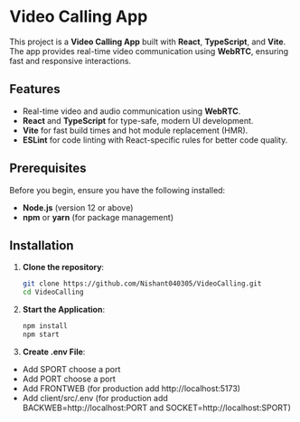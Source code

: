 # Video Calling App

This project is a **Video Calling App** built with **React**, **TypeScript**, and **Vite**. The app provides real-time video communication using **WebRTC**, ensuring fast and responsive interactions.

## Features

- Real-time video and audio communication using **WebRTC**.
- **React** and **TypeScript** for type-safe, modern UI development.
- **Vite** for fast build times and hot module replacement (HMR).
- **ESLint** for code linting with React-specific rules for better code quality.

## Prerequisites

Before you begin, ensure you have the following installed:

- **Node.js** (version 12 or above)
- **npm** or **yarn** (for package management)

## Installation

1. **Clone the repository**:

   ```bash
   git clone https://github.com/Nishant040305/VideoCalling.git
   cd VideoCalling

2. **Start the Application**:
   ```bash
   npm install
   npm start

3. **Create .env File**:

- Add SPORT choose a port
- Add PORT choose a port
- Add FRONTWEB (for production add http://localhost:5173)
- Add client/src/.env (for production add BACKWEB=http://localhost:PORT and SOCKET=http://localhost:SPORT)
